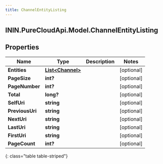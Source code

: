 ```yaml
---
title: ChannelEntityListing
---
```

## ININ.PureCloudApi.Model.ChannelEntityListing

## Properties

|Name | Type | Description | Notes|
|------------ | ------------- | ------------- | -------------|
| **Entities** | [**List&lt;Channel&gt;**](Channel.html) |  | [optional] |
| **PageSize** | **int?** |  | [optional] |
| **PageNumber** | **int?** |  | [optional] |
| **Total** | **long?** |  | [optional] |
| **SelfUri** | **string** |  | [optional] |
| **PreviousUri** | **string** |  | [optional] |
| **NextUri** | **string** |  | [optional] |
| **LastUri** | **string** |  | [optional] |
| **FirstUri** | **string** |  | [optional] |
| **PageCount** | **int?** |  | [optional] |
{: class="table table-striped"}


